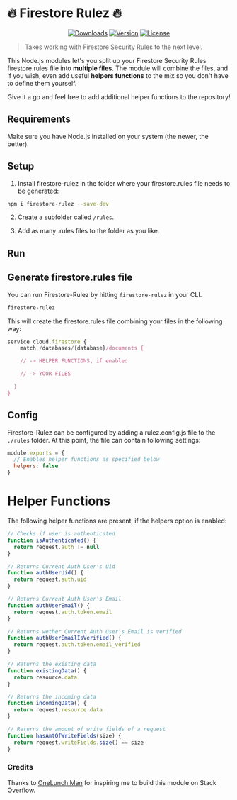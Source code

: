 # 🔥 Firestore Rulez 🔥

<p align="center">
  <a href="https://www.npmjs.com/package/firestore-rulez"><img src="https://badgen.net/npm/dm/firestore-rulez" alt="Downloads"></a>
  <a href="https://www.npmjs.com/package/firestore-rulez"><img src="https://badgen.net/npm/v/firestore-rulez" alt="Version"></a>
  <a href="https://www.npmjs.com/package/firestore-rulez"><img src="https://badgen.net/npm/license/firestore-rulez" alt="License"></a>
 </p>
</p>

> Takes working with Firestore Security Rules to the next level.

This Node.js modules let's you split up your Firestore Security Rules firestore.rules file into **multiple files**. The module will combine the files, and if you wish, even add useful **helpers functions** to the mix so you don't have to define them yourself.

Give it a go and feel free to add additional helper functions to the repository!

## Requirements

Make sure you have Node.js installed on your system (the newer, the better).

## Setup

1. Install firestore-rulez in the folder where your firestore.rules file needs to be generated:

```bash
npm i firestore-rulez --save-dev
```

2. Create a subfolder called `/rules`.

3. Add as many .rules files to the folder as you like.

## Run

## Generate firestore.rules file

You can run Firestore-Rulez by hitting `firestore-rulez` in your CLI.

```bash
firestore-rulez
```

This will create the firestore.rules file combining your files in the following way:

```js
service cloud.firestore {
	match /databases/{database}/documents {

    // -> HELPER FUNCTIONS, if enabled

    // -> YOUR FILES

  }
}
```

## Config

Firestore-Rulez can be configured by adding a rulez.config.js file to the `./rules` folder. At this point, the file can contain following settings:

```js
module.exports = {
  // Enables helper functions as specified below
  helpers: false
}
```

# Helper Functions

The following helper functions are present, if the helpers option is enabled:

```js
// Checks if user is authenticated
function isAuthenticated() {
  return request.auth != null
}

// Returns Current Auth User's Uid
function authUserUid() {
  return request.auth.uid
}

// Returns Current Auth User's Email
function authUserEmail() {
  return request.auth.token.email
}

// Returns wether Current Auth User's Email is verified
function authUserEmailIsVerified() {
  return request.auth.token.email_verified
}

// Returns the existing data
function existingData() {
  return resource.data
}

// Returns the incoming data
function incomingData() {
  return request.resource.data
}

// Returns the amount of write fields of a request
function hasAmtOfWriteFields(size) {
  return request.writeFields.size() == size
}
```

### Credits

Thanks to [OneLunch Man](https://stackoverflow.com/users/10747134/onelunch-man) for inspiring me to build this module on Stack Overflow.
